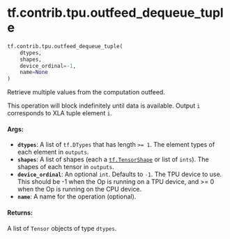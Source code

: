 <div itemscope itemtype="http://developers.google.com/ReferenceObject">
<meta itemprop="name" content="tf.contrib.tpu.outfeed_dequeue_tuple" />
<meta itemprop="path" content="Stable" />
</div>

# tf.contrib.tpu.outfeed_dequeue_tuple

``` python
tf.contrib.tpu.outfeed_dequeue_tuple(
    dtypes,
    shapes,
    device_ordinal=-1,
    name=None
)
```

Retrieve multiple values from the computation outfeed.

This operation will block indefinitely until data is available. Output `i`
corresponds to XLA tuple element `i`.

#### Args:

* <b>`dtypes`</b>: A list of `tf.DTypes` that has length `>= 1`.
    The element types of each element in `outputs`.
* <b>`shapes`</b>: A list of shapes (each a <a href="../../../tf/TensorShape.md"><code>tf.TensorShape</code></a> or list of `ints`).
    The shapes of each tensor in `outputs`.
* <b>`device_ordinal`</b>: An optional `int`. Defaults to `-1`.
    The TPU device to use. This should be -1 when the Op
    is running on a TPU device, and >= 0 when the Op is running on the CPU
    device.
* <b>`name`</b>: A name for the operation (optional).


#### Returns:

A list of `Tensor` objects of type `dtypes`.